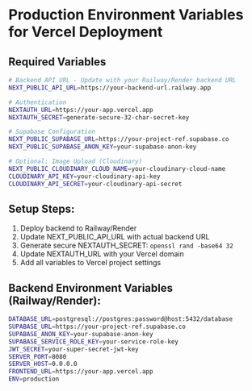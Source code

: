 # Production Environment Variables for Vercel Deployment

## Required Variables
```bash
# Backend API URL - Update with your Railway/Render backend URL
NEXT_PUBLIC_API_URL=https://your-backend-url.railway.app

# Authentication
NEXTAUTH_URL=https://your-app.vercel.app
NEXTAUTH_SECRET=generate-secure-32-char-secret-key

# Supabase Configuration
NEXT_PUBLIC_SUPABASE_URL=https://your-project-ref.supabase.co
NEXT_PUBLIC_SUPABASE_ANON_KEY=your-supabase-anon-key

# Optional: Image Upload (Cloudinary)
NEXT_PUBLIC_CLOUDINARY_CLOUD_NAME=your-cloudinary-cloud-name
CLOUDINARY_API_KEY=your-cloudinary-api-key
CLOUDINARY_API_SECRET=your-cloudinary-api-secret
```

## Setup Steps:
1. Deploy backend to Railway/Render
2. Update NEXT_PUBLIC_API_URL with actual backend URL
3. Generate secure NEXTAUTH_SECRET: `openssl rand -base64 32`
4. Update NEXTAUTH_URL with your Vercel domain
5. Add all variables to Vercel project settings

## Backend Environment Variables (Railway/Render):
```bash
DATABASE_URL=postgresql://postgres:password@host:5432/database
SUPABASE_URL=https://your-project-ref.supabase.co
SUPABASE_ANON_KEY=your-supabase-anon-key
SUPABASE_SERVICE_ROLE_KEY=your-service-role-key
JWT_SECRET=your-super-secret-jwt-key
SERVER_PORT=8080
SERVER_HOST=0.0.0.0
FRONTEND_URL=https://your-app.vercel.app
ENV=production
```